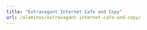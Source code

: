 ```yaml
---
title: "Extravagant Internet Cafe and Copy"
url: /alaminos/extravagant-internet-cafe-and-copy/
---
```

